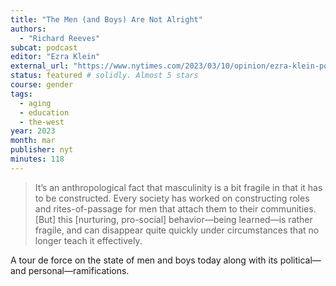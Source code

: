 ```yaml
---
title: "The Men (and Boys) Are Not Alright"
authors:
  - "Richard Reeves"
subcat: podcast
editor: "Ezra Klein"
external_url: "https://www.nytimes.com/2023/03/10/opinion/ezra-klein-podcast-richard-reeves.html"
status: featured # solidly. Almost 5 stars
course: gender
tags:
  - aging
  - education
  - the-west
year: 2023
month: mar
publisher: nyt
minutes: 118
---
```


> It’s an anthropological fact that masculinity is a bit fragile in that it has to be constructed.
Every society has worked on constructing roles and rites-of-passage for men that attach them to their communities.
[But] this [nurturing, pro-social] behavior—being learned—is rather fragile, and can disappear quite quickly under circumstances that no longer teach it effectively.

A tour de force on the state of men and boys today along with its political—and personal—ramifications.

